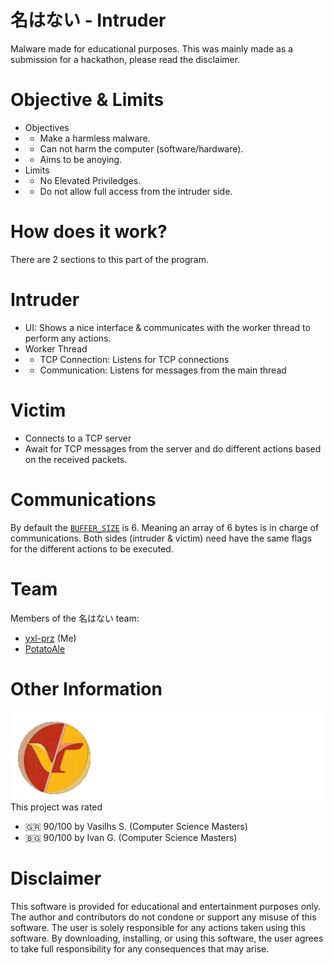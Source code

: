 # 名はない - Intruder
Malware made for educational purposes. This was mainly made as a submission for a hackathon, please read the disclaimer.

# Objective & Limits
- Objectives
- - Make a harmless malware.
- - Can not harm the computer (software/hardware).
- - Aims to be anoying.
- Limits
- - No Elevated Priviledges.
- - Do not allow full access from the intruder side.

# How does it work?
There are 2 sections to this part of the program.
# Intruder
* UI: Shows a nice interface & communicates with the worker thread to perform any actions.
* Worker Thread
* * TCP Connection: Listens for TCP connections
* * Communication: Listens for messages from the main thread
# Victim
* Connects to a TCP server
* Await for TCP messages from the server and do different actions based on the received packets.

# Communications
By default the [`BUFFER_SIZE`](./nawanai-victim/src/main.rs#L43) is 6. Meaning an array of 6 bytes is in charge of communications. Both sides (intruder & victim) need have the same flags for the different actions to be executed.

# Team
Members of the 名はない team:
- [yxl-prz](https://github.com/yxl-prz) (Me)
- [PotatoAle](https://github.com/PotatoAle)

# Other Information
![Valencia Badge](./valencia-badge.png)
This project was rated
- 🇬🇷 90/100 by Vasilhs S. (Computer Science Masters)
- 🇧🇬 90/100 by Ivan G. (Computer Science Masters)
# Disclaimer
This software is provided for educational and entertainment purposes only. The author and contributors do not condone or support any misuse of this software. The user is solely responsible for any actions taken using this software. By downloading, installing, or using this software, the user agrees to take full responsibility for any consequences that may arise.
